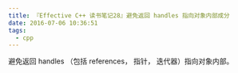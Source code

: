 ```yaml
---
title: 『Effective C++ 读书笔记28』避免返回 handles 指向对象内部成分
date: 2016-07-06 10:36:51
tags:
  - cpp
---
```


避免返回 handles （包括 references， 指针， 迭代器）指向对象内部。
